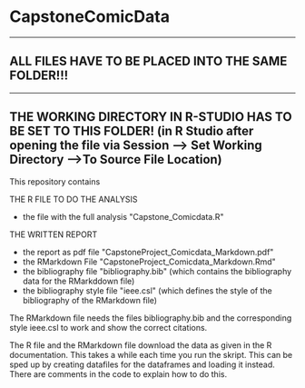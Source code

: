 # CapstoneComicData

-------------------
ALL FILES HAVE TO BE PLACED INTO THE SAME FOLDER!!!
-------------------

-------------------
THE WORKING DIRECTORY IN R-STUDIO HAS TO BE SET TO THIS FOLDER! 
(in R Studio after opening the file via Session --> Set Working Directory -->To Source File Location)
-------------------

This repository contains

THE R FILE TO DO THE ANALYSIS
- the file with the full analysis "Capstone_Comicdata.R"

THE WRITTEN REPORT
- the report as pdf file "CapstoneProject_Comicdata_Markdown.pdf"
- the RMarkdown File "CapstoneProject_Comicdata_Markdown.Rmd"
- the bibliography file "bibliography.bib" (which contains the bibliography data for the RMarkddown file)
- the bibliography style file  "ieee.csl" (which defines the style of the bibliography of the RMarkdown file)

The RMarkdown file needs the files bibliography.bib and the corresponding style ieee.csl to work and show the correct citations.

The R file and the RMarkdown file download the data as given in the R documentation. This takes a while each time you run the skript. This can be sped up by creating datafiles for the dataframes and loading it instead. There are comments in the code to explain how to do this.
